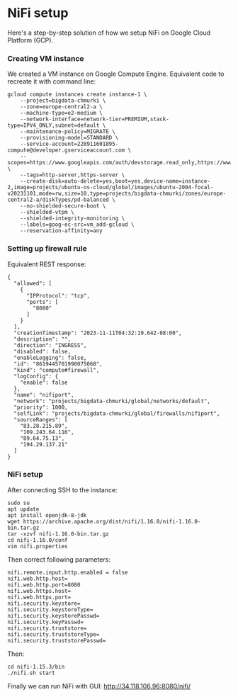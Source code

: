 <h1>NiFi setup</h1>

Here's a step-by-step solution of how we setup NiFi on Google Cloud Platform (GCP).

<h3> Creating VM instance </h3>
We created a VM instance on Google Compute Engine. Equivalent code to recreate it with command line:

```
gcloud compute instances create instance-1 \
    --project=bigdata-chmurki \
    --zone=europe-central2-a \
    --machine-type=e2-medium \
    --network-interface=network-tier=PREMIUM,stack-type=IPV4_ONLY,subnet=default \
    --maintenance-policy=MIGRATE \
    --provisioning-model=STANDARD \
    --service-account=228911601895-compute@developer.gserviceaccount.com \
    --scopes=https://www.googleapis.com/auth/devstorage.read_only,https://www.googleapis.com/auth/logging.write,https://www.googleapis.com/auth/monitoring.write,https://www.googleapis.com/auth/servicecontrol,https://www.googleapis.com/auth/service.management.readonly,https://www.googleapis.com/auth/trace.append \
    --tags=http-server,https-server \
    --create-disk=auto-delete=yes,boot=yes,device-name=instance-2,image=projects/ubuntu-os-cloud/global/images/ubuntu-2004-focal-v20231101,mode=rw,size=10,type=projects/bigdata-chmurki/zones/europe-central2-a/diskTypes/pd-balanced \
    --no-shielded-secure-boot \
    --shielded-vtpm \
    --shielded-integrity-monitoring \
    --labels=goog-ec-src=vm_add-gcloud \
    --reservation-affinity=any
```

<h3>Setting up firewall rule</h3>
Equivalent REST response:

```
{
  "allowed": [
    {
      "IPProtocol": "tcp",
      "ports": [
        "8080"
      ]
    }
  ],
  "creationTimestamp": "2023-11-11T04:32:19.642-08:00",
  "description": "",
  "direction": "INGRESS",
  "disabled": false,
  "enableLogging": false,
  "id": "8619445701990075068",
  "kind": "compute#firewall",
  "logConfig": {
    "enable": false
  },
  "name": "nifiport",
  "network": "projects/bigdata-chmurki/global/networks/default",
  "priority": 1000,
  "selfLink": "projects/bigdata-chmurki/global/firewalls/nifiport",
  "sourceRanges": [
    "83.28.215.89",
    "109.243.64.116",
    "89.64.75.13",
    "194.29.137.21"
  ]
}
```

<h3>NiFi setup</h3>
After connecting SSH to the instance:

```
sudo su
apt update
apt install openjdk-8-jdk
wget https://archive.apache.org/dist/nifi/1.16.0/nifi-1.16.0-bin.tar.gz
tar -xzvf nifi-1.16.0-bin.tar.gz
cd nifi-1.16.0/conf
vim nifi.properties
```

Then correct following parameters:

```
nifi.remote.input.http.enabled = false
nifi.web.http.host=
nifi.web.http.port=8080
nifi.web.https.host=
nifi.web.https.port=
nifi.security.keystore=
nifi.security.keystoreType=
nifi.security.keystorePasswd=
nifi.security.keyPasswd=
nifi.security.truststore=
nifi.security.truststoreType=
nifi.security.truststorePasswd=
```

Then:

```
cd nifi-1.15.3/bin
./nifi.sh start
```

Finally we can run NiFi with GUI: http://34.118.106.96:8080/nifi/
